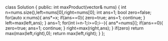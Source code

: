 class Solution {
public:
int maxProduct(vector<int>& nums) {
int n=nums.size(),left=nums[0],right=nums[0];
int ans=1;
bool zero=false;
for(auto x:nums){
ans*=x;
if(ans==0){
zero=true;
ans=1;
continue;
}
left=max(left,ans);
}
ans=1;
for(int i=n-1;i>=0;i--){
ans*=nums[i];
if(ans==0){
zero=true;
ans=1;
continue;
}
right=max(right,ans);
}
if(zero) return max(max(left,right),0);
return max(left,right);
}
};
​